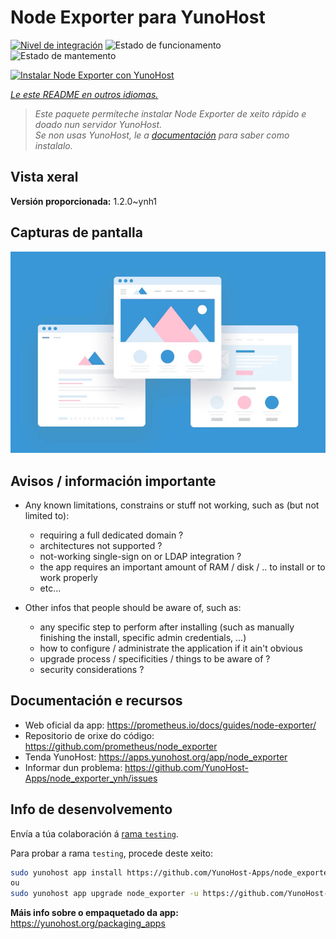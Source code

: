 <!--
NOTA: Este README foi creado automáticamente por <https://github.com/YunoHost/apps/tree/master/tools/readme_generator>
NON debe editarse manualmente.
-->

# Node Exporter para YunoHost

[![Nivel de integración](https://apps.yunohost.org/badge/integration/node_exporter)](https://ci-apps.yunohost.org/ci/apps/node_exporter/)
![Estado de funcionamento](https://apps.yunohost.org/badge/state/node_exporter)
![Estado de mantemento](https://apps.yunohost.org/badge/maintained/node_exporter)

[![Instalar Node Exporter con YunoHost](https://install-app.yunohost.org/install-with-yunohost.svg)](https://install-app.yunohost.org/?app=node_exporter)

*[Le este README en outros idiomas.](./ALL_README.md)*

> *Este paquete permíteche instalar Node Exporter de xeito rápido e doado nun servidor YunoHost.*  
> *Se non usas YunoHost, le a [documentación](https://yunohost.org/install) para saber como instalalo.*

## Vista xeral



**Versión proporcionada:** 1.2.0~ynh1

## Capturas de pantalla

![Captura de pantalla de Node Exporter](./doc/screenshots/example.jpg)

## Avisos / información importante

* Any known limitations, constrains or stuff not working, such as (but not limited to):
    * requiring a full dedicated domain ?
    * architectures not supported ?
    * not-working single-sign on or LDAP integration ?
    * the app requires an important amount of RAM / disk / .. to install or to work properly
    * etc...

* Other infos that people should be aware of, such as:
    * any specific step to perform after installing (such as manually finishing the install, specific admin credentials, ...)
    * how to configure / administrate the application if it ain't obvious
    * upgrade process / specificities / things to be aware of ?
    * security considerations ?

## Documentación e recursos

- Web oficial da app: <https://prometheus.io/docs/guides/node-exporter/>
- Repositorio de orixe do código: <https://github.com/prometheus/node_exporter>
- Tenda YunoHost: <https://apps.yunohost.org/app/node_exporter>
- Informar dun problema: <https://github.com/YunoHost-Apps/node_exporter_ynh/issues>

## Info de desenvolvemento

Envía a túa colaboración á [rama `testing`](https://github.com/YunoHost-Apps/node_exporter_ynh/tree/testing).

Para probar a rama `testing`, procede deste xeito:

```bash
sudo yunohost app install https://github.com/YunoHost-Apps/node_exporter_ynh/tree/testing --debug
ou
sudo yunohost app upgrade node_exporter -u https://github.com/YunoHost-Apps/node_exporter_ynh/tree/testing --debug
```

**Máis info sobre o empaquetado da app:** <https://yunohost.org/packaging_apps>
